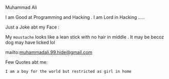 Muhammad Ali 

I am Good at Programming and Hacking . I am Lord in Hacking .....

Just a Joke abt my Face :

My ```moustache``` looks like a  lean stick with no hair in middle . It may be becoz dog may have licked lol

mailto:muhammadali.99.hide@gmail.com

Few Quotes abt me:

```I am a boy for the world but restricted as girl in home```
